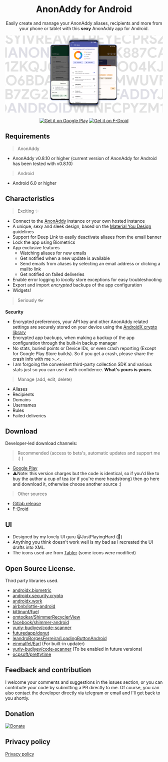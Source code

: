
<h1 align="center">AnonAddy for Android</h1>

<p align="center">
Easily create and manage your AnonAddy aliases, recipients and more from your phone or tablet with this <b>sexy</b> AnonAddy app for Android.
</br><p align="center">
<img src="static/banner.png"/>
</p>

<p align="center">
<a href='https://play.google.com/store/apps/details?id=host.stjin.anonaddy&pcampaignid=pcampaignidMKT-Other-global-all-co-prtnr-py-PartBadge-Mar2515-1'><img alt='Get it on Google Play' src='https://play.google.com/intl/en_us/badges/static/images/badges/en_badge_web_generic.png'  height="80"/></a>
<a href="https://f-droid.org/packages/host.stjin.anonaddy"> <img src="https://fdroid.gitlab.io/artwork/badge/get-it-on.png" alt="Get it on F-Droid" height="80">
</a>
</p>

## Requirements

> AnonAddy

- AnonAddy v0.8.10 or higher (current version of AnonAddy for Android has been tested with v0.8.10)

> Android

- Android 6.0 or higher

## Characteristics

> Exciting ✨

- Connect to the [AnonAddy](https://anonaddy.com/) instance or your own hosted instance
- A unique, sexy and sleek design, based on the [Material You Design](https://m3.material.io/) guidelines
- Support for Deep Link to easily deactivate aliases from the email banner
- Lock the app using Biometrics
- App exclusive features
  - Watching aliases for new emails
  - Get notified when a new update is available
  - Send emails from aliases by selecting an email address or clicking a mailto link
  - Get notified on failed deliveries
- Enable error logging to *locally* store exceptions for easy troubleshooting
- Export and import *encrypted* backups of the app configuration
- Widgets!

> Seriously 👓

**Security**
- Encrypted preferences, your API key and other AnonAddy related settings are securely stored on your device using
  the [AndroidX crypto library](https://developer.android.com/jetpack/androidx/releases/security)
- Encrypted app backups, when making a backup of the app configuration through the built-in backup manager
- No stats, buried points or Device IDs, or even crash reporting (Except for Google Play Store builds). So if you get a crash, please share the crash
  info with me >_<.
- I am forgoing the convenient third-party collection SDK and various stats just so you can use it with confidence.  **What's yours is yours**.

 > Manage (add, edit, delete)

- Aliases
- Recipients
- Domains
- Usernames
- Rules
- Failed deliveries

## Download

Developer-led download channels:

> Recommended (access to beta's, automatic updates and support me :) )

- [Google Play](https://play.google.com/store/apps/details?id=host.stjin.anonaddy)
- ⚠️Note: this version charges but the code is identical, so if you'd like to buy the author a cup of tea (or if you're more headstrong) then go here
  and download it, otherwise choose another source :)

> Other sources

- [Gitlab release](https://gitlab.com/Stjin/anonaddy-android/-/releases)
- [F-Droid](https://f-droid.org/packages/host.stjin.anonaddy)

## UI

- Designed by my lovely UI guru @JustPlayingHard (💙)
- Anything you think doesn't work well is my bad as I recreated the UI drafts into XML.
- The icons used are from [Tabler](https://tablericons.com/) (some icons were modified)

## Open Source License.

Third party libraries used.

- [androidx.biometric](https://developer.android.com/jetpack/androidx/releases/biometric)
- [androidx.security.crypto](https://developer.android.com/jetpack/androidx/releases/security)
- [androidx.work](https://developer.android.com/jetpack/androidx/releases/work)
- [airbnb/lottie-android](https://github.com/airbnb/lottie-android)
- [kittinunf/fuel](https://github.com/kittinunf/fuel)
- [omtodkar/ShimmerRecyclerView](https://github.com/omtodkar/ShimmerRecyclerView)
- [facebook/shimmer-android](https://github.com/facebook/shimmer-android)
- [yuriy-budiyev/code-scanner](https://github.com/yuriy-budiyev/code-scanner)
- [futuredapp/donut](https://github.com/futuredapp/donut)
- [leandroBorgesFerreira/LoadingButtonAndroid](https://github.com/leandroBorgesFerreira/LoadingButtonAndroid)
- [einmalfel/Earl](https://github.com/einmalfel/Earl) (For built-in updater)
- [yuriy-budiyev/code-scanner](https://github.com/yuriy-budiyev/code-scanner) (To be enabled in future versions)
- [ocpsoft/prettytime](https://github.com/ocpsoft/prettytime)


## Feedback and contribution
I welcome your comments and suggestions in the issues section, or you can contribute your code by submitting a PR directly to me.
Of course, you can also contact the developer directly via telegram or email and I'll get back to you shortly.

## Donation
[![Donate](https://img.shields.io/badge/Donate-PayPal-green.svg)](https://www.paypal.com/cgi-bin/webscr?cmd=_s-xclick&hosted_button_id=26D39SEWQLBHW)

## Privacy policy
[Privacy policy](https://gitlab.com/Stjin/anonaddy-android/-/blob/master/PrivacyPolicy.md)
